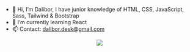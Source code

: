 - 👋 Hi, I’m Dalibor, I have junior knowledge of HTML, CSS, JavaScript, Sass, Tailwind & Bootstrap
- 🌱 I’m currently learning React
- 📫 Contact: dalibor.desk@gmail.com

<p align="center">
  <a href="https://skillicons.dev">
    <img src="https://skillicons.dev/icons?i=html,css,js,sass,tailwind,bootstrap"/>
  </a>
</p>
<!---
DaliborBn/DaliborBn is a ✨ special ✨ repository because its `README.md` (this file) appears on your GitHub profile.
You can click the Preview link to take a look at your changes.
--->
